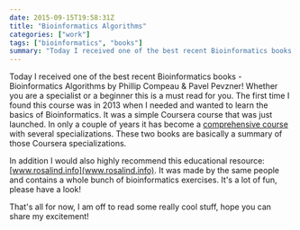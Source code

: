 ```yaml
---
date: 2015-09-15T19:58:31Z
title: "Bioinformatics Algorithms"
categories: ["work"]
tags: ["bioinformatics", "books"]
summary: "Today I received one of the best recent Bioinformatics books - Bioinformatics Algorithms by Phillip Compeau & Pavel Pevzner..."
---
```


Today I received one of the best recent Bioinformatics books - Bioinformatics Algorithms by Phillip Compeau & Pavel Pevzner! Whether you are a specialist or a beginner this is a must read for you. The first time I found this course was in 2013 when I needed and wanted to learn the basics of Bioinformatics. It was a simple Coursera course that was just launched. In only a couple of years it has become a [comprehensive course](https://www.coursera.org/specializations/bioinformatics) with several specializations. These two books are basically a summary of those Coursera specializations.  

In addition I would also highly recommend this educational resource: [www.rosalind.info](www.rosalind.info). It was made by the same people and contains a whole bunch of bioinformatics exercises. It's a lot of fun, please have a look!  

That's all for now, I am off to read some really cool stuff, hope you can share my excitement!
